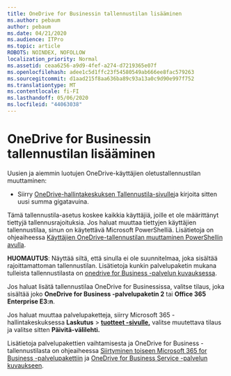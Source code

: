 ```yaml
---
title: OneDrive for Businessin tallennustilan lisääminen
ms.author: pebaum
author: pebaum
ms.date: 04/21/2020
ms.audience: ITPro
ms.topic: article
ROBOTS: NOINDEX, NOFOLLOW
localization_priority: Normal
ms.assetid: ceaa6256-a9d9-4fef-a274-d7219365e07f
ms.openlocfilehash: adee1c5d1ffc23f54580549ab666ee8fac579263
ms.sourcegitcommit: d1aad215f8aa636ba89c93a13a0c9d90e997f752
ms.translationtype: MT
ms.contentlocale: fi-FI
ms.lasthandoff: 05/06/2020
ms.locfileid: "44063038"
---
```

# <a name="how-to-increase-storage-in-onedrive-for-business"></a>OneDrive for Businessin tallennustilan lisääminen

Uusien ja aiemmin luotujen OneDrive-käyttäjien oletustallennustilan muuttaminen:
  
- Siirry [OneDrive-hallintakeskuksen Tallennustila-sivulle](https://admin.onedrive.com/?v=StorageSettings)ja kirjoita sitten uusi summa gigatavuina.

Tämä tallennustila-asetus koskee kaikkia käyttäjiä, joille et ole määrittänyt tiettyjä tallennusrajoituksia. Jos haluat muuttaa tiettyjen käyttäjien tallennustilaa, sinun on käytettävä Microsoft PowerShelliä. Lisätietoja on ohjeaiheessa [Käyttäjien OneDrive-tallennustilan muuttaminen PowerShellin avulla](https://go.microsoft.com/fwlink/?linkid=866402).

**HUOMAUTUS**: Näyttää siltä, että sinulla ei ole suunnitelmaa, joka sisältää rajoittamattoman tallennustilan. Lisätietoja kunkin palvelupaketin mukana tulleista tallennustilasta on [onedrive for Business -palvelun kuvauksessa](https://go.microsoft.com/fwlink/p/?LinkID=826071).
  
Jos haluat lisätä tallennustilaa OneDrive for Businessissa, valitse tilaus, joka sisältää joko **OneDrive for Business -palvelupaketin 2** tai **Office 365 Enterprise E3:n**. 
  
Jos haluat muuttaa palvelupaketteja, siirry Microsoft 365 -hallintakeskuksessa **Laskutus** \> **[tuotteet -sivulle,](https://go.microsoft.com/fwlink/p/?linkid=842054)** valitse muutettava tilaus ja valitse sitten **Päivitä-välilehti.**
  
Lisätietoja palvelupakettien vaihtamisesta ja OneDrive for Business -tallennustilasta on ohjeaiheessa [Siirtyminen toiseen Microsoft 365 for Business -palvelupakettiin](https://go.microsoft.com/fwlink/?LinkId=2031117) ja [OneDrive for Business Service -palvelun kuvaukseen](https://go.microsoft.com/fwlink/p/?LinkId-2031122).